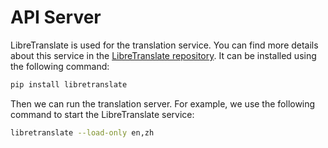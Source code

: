 # API Server

LibreTranslate is used for the translation service. You can find more details about this service in the [LibreTranslate repository](https://github.com/LibreTranslate/LibreTranslate). It can be installed using the following command:

```bash
pip install libretranslate
```

Then we can run the translation server. For example, we use the following command to start the LibreTranslate service:

```bash
libretranslate --load-only en,zh
```